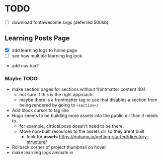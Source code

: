 # TODO 

- [ ] download fontawesome svgs (deferred 500kb)

## Learning Posts Page

- [x] add learning logs to home page
- [ ] see how multiple learning log look
- add nav bar?

### Maybe TODO 
- make section pages for sections without frontmatter content 404
    - not sure if this is the right approach.
    - maybe there is a frontmatter tag to use that disables a section from being rendered by going to `<section>/`
- Add block cursor to tag line
- Hugo seems to be building more assets into the public dir than it needs to.
  - for example, cirtical.pcss doesn't need to be there.
  - Move non-built resources to the assets dir so they arent built
    - look for **assets** https://gohugo.io/getting-started/directory-structure/
- Rollback corner of project thumbnail on hover
- make learning logs animate in
